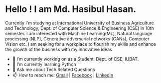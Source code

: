# Hello ! I am Md. Hasibul Hasan.

Currently I'm studying at International University of Business Agriculture and Technology, Dept. of Computer Science & Engineering (CSE) in 10th semester. I am interested with Machine Learning(ML), Natural language processing (NLP), Generative adversarial networks (GANs), Computer Vision etc. I am seeking for a workplace to flourish my skills and enhance the growth of the business with my innovative ideas 

- 🔭 I’m currently working on as a Student, Dept. of CSE, IUBAT.
- 🌱 I’m currently learning Python
- 💬 Ask me about Tech Related Questions
- 📫 How to reach me: [Gmail](cse.mdhasibulhasan@gmail.com) | [Facebook](https://www.facebook.com/mdhasibulhasan3137) | [LinkedIn](https://www.linkedin.com/in/mdhasibulhasan3137) 


